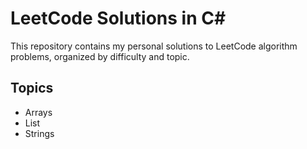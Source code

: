 # LeetCode Solutions in C#

This repository contains my personal solutions to LeetCode algorithm problems, organized by difficulty and topic.

## Topics
- Arrays
- List
- Strings
